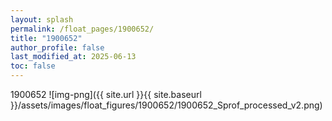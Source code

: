 ```yaml
---
layout: splash
permalink: /float_pages/1900652/
title: "1900652"
author_profile: false
last_modified_at: 2025-06-13
toc: false
---
```

 
1900652
![img-png]({{ site.url }}{{ site.baseurl }}/assets/images/float_figures/1900652/1900652_Sprof_processed_v2.png)